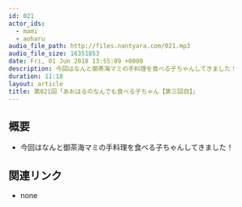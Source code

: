 ```yaml
---
id: 021
actor_ids:
  - mami
  - aoharu
audio_file_path: http://files.nantyara.com/021.mp3
audio_file_size: 16351853
date: Fri, 01 Jun 2018 13:55:09 +0000
description: 今回はなんと御茶海マミの手料理を食べる子ちゃんしてきました！
duration: 11:18
layout: article
title: 第021回「あおはるのなんでも食べる子ちゃん【第三回目】」
---
```

## 概要

* 今回はなんと御茶海マミの手料理を食べる子ちゃんしてきました！

## 関連リンク

* none
